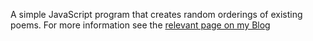 A simple JavaScript program that creates random orderings of existing poems. For more information see the [relevant page on my Blog](https://blog.homeforfiction.com/2020/07/18/a-javascript-poem-shuffler/) 
